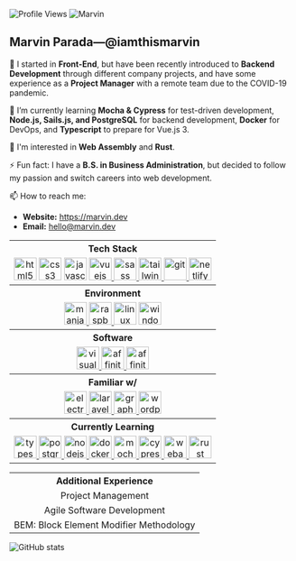 ![Profile Views](https://gpvc.arturio.dev/iamthismarvin)
![Marvin](https://cdn.jsdelivr.net/gh/iamthismarvin/iamthismarvin@master/images/banner.png)

## Marvin Parada—@iamthismarvin

🔭 I started in **Front-End**, but have been recently introduced to **Backend Development** through different company projects, and have some experience as a **Project Manager** with a remote team due to the COVID-19 pandemic.

🌱 I’m currently learning **Mocha & Cypress** for test-driven development, **Node.js, Sails.js, and PostgreSQL** for backend development, **Docker** for DevOps, and **Typescript** to prepare for Vue.js 3.

📝 I'm interested in **Web Assembly** and **Rust**.

⚡ Fun fact: I have a **B.S. in Business Administration**, but decided to follow my passion and switch careers into web development.

📫 How to reach me:

- **Website:** https://marvin.dev
- **Email:** hello@marvin.dev

<table>
  <tbody>
    <tr>
      <th align="center">Tech Stack</th>
    </tr>
    <tr>
      <td align="center">
        <img src='https://cdn.jsdelivr.net/gh/iamthismarvin/iamthismarvin@master/images/icons/html5.svg' alt='html5' height='40'>
        <img src='https://cdn.jsdelivr.net/gh/iamthismarvin/iamthismarvin@master/images/icons/css3.svg' alt='css3' height='40'>
        <img src='https://cdn.jsdelivr.net/gh/iamthismarvin/iamthismarvin@master/images/icons/javascript.svg' alt='javascript' height='40'>
        <a href="https://vuejs.org/" target="_blank" rel="noreferrer">
          <img src='https://cdn.jsdelivr.net/gh/iamthismarvin/iamthismarvin@master/images/icons/vue-dot-js.svg' alt='vuejs' height='40'>
        </a>
        <a href="https://sass-lang.com/" target="_blank" rel="noreferrer">
          <img src='https://cdn.jsdelivr.net/gh/iamthismarvin/iamthismarvin@master/images/icons/sass.svg' alt='sass' height='40'>
        </a>
        <a href="https://tailwindcss.com/" target="_blank" rel="noreferrer">
          <img src='https://cdn.jsdelivr.net/gh/iamthismarvin/iamthismarvin@master/images/icons/tailwindcss.svg' alt='tailwindcss' height='40'>
        </a>
        <a href="https://git-scm.com/" target="_blank" rel="noreferrer">
          <img src='https://cdn.jsdelivr.net/gh/iamthismarvin/iamthismarvin@master/images/icons/git.svg' alt='git' height='40'>
        </a>
        <a href="https://www.netlify.com/" target="_blank" rel="noreferrer">
          <img src='https://cdn.jsdelivr.net/gh/iamthismarvin/iamthismarvin@master/images/icons/netlify.svg' alt='netlify' height='40'>
        </a>
      </td>
    </tr>
  </tbody>
  <tbody>
    <tr>
      <th align="center">Environment</th>
    </tr>
    <tr>
      <td align="center">
        <a href="https://manjaro.org/" target="_blank" rel="noreferrer">
          <img src='https://cdn.jsdelivr.net/gh/iamthismarvin/iamthismarvin@master/images/icons/manjaro.svg' alt='manjaro' height='40'>
        </a>
        <a href="https://www.raspberrypi.org/" target="_blank" rel="noreferrer">
          <img src='https://cdn.jsdelivr.net/gh/iamthismarvin/iamthismarvin@master/images/icons/raspberrypi.svg' alt='raspberrypi' height='40'>
        </a>
        <img src='https://cdn.jsdelivr.net/gh/iamthismarvin/iamthismarvin@master/images/icons/linux.svg' alt='linux' height='40'>
        <img src='https://cdn.jsdelivr.net/gh/iamthismarvin/iamthismarvin@master/images/icons/windows.svg' alt='windows' height='40'> 
      </td>
    </tr>
  </tbody>
  <tbody>
    <tr>
      <th align="center">Software</th>
    </tr>
    <tr>
      <td align="center"">
        <a href="https://code.visualstudio.com/" target="_blank" rel="noreferrer">
          <img src='https://cdn.jsdelivr.net/gh/iamthismarvin/iamthismarvin@master/images/icons/visualstudiocode.svg' alt='visualstudiocode' height='40'>
        </a>
        <a href="https://affinity.serif.com/en-gb/designer/" target="_blank" rel="noreferrer">
          <img src='https://cdn.jsdelivr.net/gh/iamthismarvin/iamthismarvin@master/images/icons/affinitydesigner.svg' alt='affinitydesigner' height='40'>
        </a>
        <a href="https://affinity.serif.com/en-gb/photo/" target="_blank" rel="noreferrer">
          <img src='https://cdn.jsdelivr.net/gh/iamthismarvin/iamthismarvin@master/images/icons/affinityphoto.svg' alt='affinityphoto' height='40'>
        </a>
      </td>
    </tr>
  </tbody>
  <tbody>
    <tr>
      <th align="center">Familiar w/</th>
    </tr>
    <tr>
      <td align="center"">
        <a href="https://www.electronjs.org/" target="_blank" rel="noreferrer">
          <img src='https://cdn.jsdelivr.net/gh/iamthismarvin/iamthismarvin@master/images/icons/electron.svg' alt='electron' height='40'>
        </a>
        <a href="https://laravel.com/" target="_blank" rel="noreferrer">
          <img src='https://cdn.jsdelivr.net/gh/iamthismarvin/iamthismarvin@master/images/icons/laravel.svg' alt='laravel' height='40'>
        </a>
        <a href="https://graphql.org/" target="_blank" rel="noreferrer">
          <img src='https://cdn.jsdelivr.net/gh/iamthismarvin/iamthismarvin@master/images/icons/graphql.svg' alt='graphql' height='40'>
        </a>
        <a href="https://wordpress.org/" target="_blank" rel="noreferrer">
          <img src='https://cdn.jsdelivr.net/gh/iamthismarvin/iamthismarvin@master/images/icons/wordpress.svg' alt='wordpress' height='40'>
        </a>
      </td>
    </tr>
  </tbody>
  <tbody>
    <tr>
      <th align="center">Currently Learning</th>
    </tr>
    <tr>
      <td align="center"">
        <a href="https://www.typescriptlang.org/" target="_blank" rel="noreferrer">
          <img src='https://cdn.jsdelivr.net/gh/iamthismarvin/iamthismarvin@master/images/icons/typescript.svg' alt='typescript' height='40'>
        </a>
        <a href="https://www.postgresql.org/" target="_blank" rel="noreferrer">
          <img src='https://cdn.jsdelivr.net/gh/iamthismarvin/iamthismarvin@master/images/icons/postgresql.svg' alt='postgresql' height='40'>
        </a>
        <a href="https://nodejs.org/en/" target="_blank" rel="noreferrer">
          <img src='https://cdn.jsdelivr.net/gh/iamthismarvin/iamthismarvin@master/images/icons/node-dot-js.svg' alt='nodejs' height='40'>
        </a>
        <a href="https://www.docker.com/" target="_blank" rel="noreferrer">
          <img src='https://cdn.jsdelivr.net/gh/iamthismarvin/iamthismarvin@master/images/icons/docker.svg' alt='docker' height='40'>
        </a>
        <a href="https://mochajs.org/" target="_blank" rel="noreferrer">
          <img src='https://cdn.jsdelivr.net/gh/iamthismarvin/iamthismarvin@master/images/icons/mocha.svg' alt='mocha' height='40'>
        </a>
        <a href="https://www.cypress.io/" target="_blank" rel="noreferrer">
          <img src='https://cdn.jsdelivr.net/gh/iamthismarvin/iamthismarvin@master/images/icons/cypress.svg' alt='cypress' height='40'>
        </a>
        <a href="https://webassembly.org/" target="_blank" rel="noreferrer">
          <img src='https://cdn.jsdelivr.net/gh/iamthismarvin/iamthismarvin@master/images/icons/webassembly.svg' alt='webassembly' height='40'>
        </a>
        <a href="https://www.rust-lang.org/" target="_blank" rel="noreferrer">
          <img src='https://cdn.jsdelivr.net/gh/iamthismarvin/iamthismarvin@master/images/icons/rust.svg' alt='rust' height='40'>
        </a>
      </td>
    </tr>
  </tbody>
</table>

<table>
  <tbody>
    <tr>
      <th align="center">Additional Experience</th>
    </tr>
    <tr align="center">
      <td>Project Management</td>
    </tr>
    <tr align="center">
      <td>Agile Software Development</td>
    </tr>
    <tr align="center">
      <td>BEM: Block Element Modifier Methodology</td>
    </tr>
  </tbody>
</table>

![GitHub stats](https://github-readme-stats.vercel.app/api?username=iamthismarvin&show_icons=true&theme=onedark)
